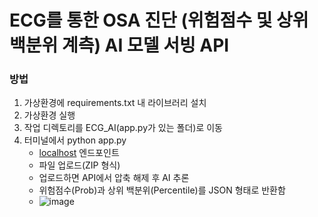 # ECG를 통한 OSA 진단 (위험점수 및 상위 백분위 계측) AI 모델 서빙 API

### 방법
1. 가상환경에 requirements.txt 내 라이브러리 설치
2. 가상환경 실행
3. 작업 디렉토리를 ECG_AI(app.py가 있는 폴더)로 이동
4. 터미널에서 python app.py
   - [localhost](http://localhost:5000/upload) 엔드포인트
   - 파일 업로드(ZIP 형식)
   - 업로드하면 API에서 압축 해제 후 AI 추론
   - 위험점수(Prob)과 상위 백분위(Percentile)를 JSON 형태로 반환함
   - ![image](https://github.com/jeaniejan/Capston/assets/121528605/1a75357f-d788-49cf-a668-16d500fceee0)
